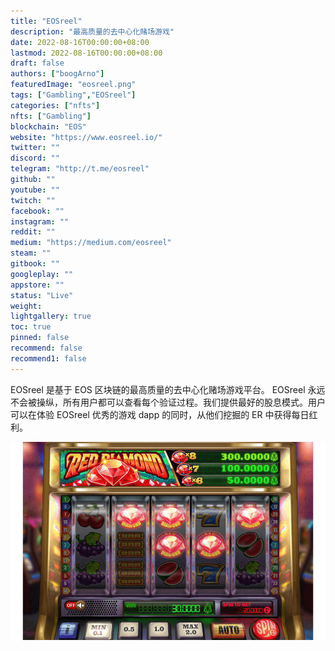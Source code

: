```yaml
---
title: "EOSreel"
description: "最高质量的去中心化赌场游戏"
date: 2022-08-16T00:00:00+08:00
lastmod: 2022-08-16T00:00:00+08:00
draft: false
authors: ["boogArno"]
featuredImage: "eosreel.png"
tags: ["Gambling","EOSreel"]
categories: ["nfts"]
nfts: ["Gambling"]
blockchain: "EOS"
website: "https://www.eosreel.io/"
twitter: ""
discord: ""
telegram: "http://t.me/eosreel"
github: ""
youtube: ""
twitch: ""
facebook: ""
instagram: ""
reddit: ""
medium: "https://medium.com/eosreel"
steam: ""
gitbook: ""
googleplay: ""
appstore: ""
status: "Live"
weight: 
lightgallery: true
toc: true
pinned: false
recommend: false
recommend1: false
---
```

EOSreel 是基于 EOS 区块链的最高质量的去中心化赌场游戏平台。 EOSreel 永远不会被操纵，所有用户都可以查看每个验证过程。我们提供最好的股息模式。用户可以在体验 EOSreel 优秀的游戏 dapp 的同时，从他们挖掘的 ER 中获得每日红利。

![eosreel-dapp-gambling-eos-image1_eb07f141ff149ad20f02961f0f5440ec](eosreel-dapp-gambling-eos-image1_eb07f141ff149ad20f02961f0f5440ec.png)